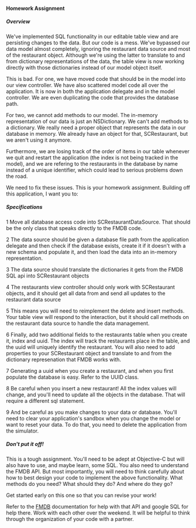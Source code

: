 #### Homework Assignment

##### Overview

We've implemented SQL functionality in our editable table view and are persisting changes to the data. But our code is a mess. We've bypassed our data model almost completely, ignoring the restaurant data source and most of the restaurant object. Although we're using the latter to translate to and from dictionary representations of the data, the table view is now working directly with those dictionaries instead of our model object itself.

This is bad. For one, we have moved code that should be in the model into our view controller. We have also scattered model code all over the application. It is now in both the application delegate and in the model controller. We are even duplicating the code that provides the database path.

For two, we cannot add methods to our model. The in-memory representation of our data is just an NSDictionary. We can't add methods to a dictionary. We really need a proper object that represents the data in our database in memory. We already have an object for that, SCRestaurant, but we aren't using it anymore.

Furthermore, we are losing track of the order of items in our table whenever we quit and restart the application (the index is not being tracked in the model), and we are refering to the restaurants in the database by name instead of a unique identifier, which could lead to serious problems down the road.

We need to fix these issues. This is your homework assignment. Building off this application, I want you to:

##### Specifications

1 Move all database access code into SCRestaurantDataSource. That should be the only class that speaks directly to the FMDB code.

2 The data source should be given a database file path from the application delegate and then check if the database exists, create it if it doesn't with a new schema and populate it, and then load the data into an in-memory representation.

3 The data source should translate the dictionaries it gets from the FMDB SQL api into SCRestaurant objects

4 The restaurants view controller should only work with SCRestaurant objects, and it should get all data from and send all updates to the restaurant data source

5 This means you will need to reimplement the delete and insert methods. Your table view will respond to the interaction, but it should call methods on the restaurant data source to handle the data management.

6 Finally, add two additional fields to the restaurants table when you create it, index and uuid. The index will track the restaurants place in the table, and the uuid will uniquely identify the restaurant. You will also need to add properties to your SCRestaurant object and translate to and from the dictionary represenation that FMDB works with.

7 Generating a uuid when you create a restaurant, and when you first populate the database is easy. Refer to the UUID class.

8 Be careful when you insert a new restaurant! All the index values will change, and you'll need to update all the objects in the database. That will require a different sql statement.

9 And be careful as you make changes to your data or database. You'll need to clear your application's sandbox when you change the model or want to reset your data. To do that, you need to delete the application from the simulator.

##### Don't put it off!

This is a tough assignment. You'll need to be adept at Objective-C but will also have to use, and maybe learn, some SQL. You also need to understand the FMDB API. But most importantly, you will need to think carefully about how to best design your code to implement the above functionality. What methods do you need? What should they do? And where do they go?

Get started early on this one so that you can revise your work!

Refer to the [FMDB](https://github.com/ccgus/fmdb) documentation for help with that API and google SQL for help there. Work with each other over the weekend. It will be helpful to think through the organization of your code with a partner.